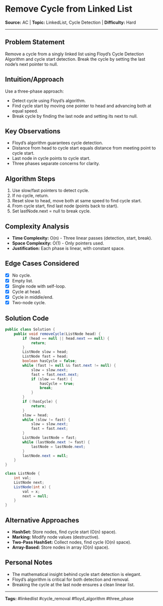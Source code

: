 # Remove Cycle from Linked List

**Source:** AC | **Topic:** LinkedList, Cycle Detection | **Difficulty:** Hard

---

## Problem Statement
Remove a cycle from a singly linked list using Floyd’s Cycle Detection Algorithm and cycle start detection. Break the cycle by setting the last node’s next pointer to null.

## Intuition/Approach
Use a three-phase approach:
- Detect cycle using Floyd’s algorithm.
- Find cycle start by moving one pointer to head and advancing both at equal speed.
- Break cycle by finding the last node and setting its next to null.

## Key Observations
- Floyd’s algorithm guarantees cycle detection.
- Distance from head to cycle start equals distance from meeting point to cycle start.
- Last node in cycle points to cycle start.
- Three phases separate concerns for clarity.

## Algorithm Steps
1. Use slow/fast pointers to detect cycle.
2. If no cycle, return.
3. Reset slow to head, move both at same speed to find cycle start.
4. From cycle start, find last node (points back to start).
5. Set lastNode.next = null to break cycle.

## Complexity Analysis
- **Time Complexity:** O(n) - Three linear passes (detection, start, break).
- **Space Complexity:** O(1) - Only pointers used.
- **Justification:** Each phase is linear, with constant space.

## Edge Cases Considered
- [x] No cycle.
- [x] Empty list.
- [x] Single node with self-loop.
- [x] Cycle at head.
- [x] Cycle in middle/end.
- [x] Two-node cycle.

## Solution Code
```java
public class Solution {
    public void removeCycle(ListNode head) {
        if (head == null || head.next == null) {
            return;
        }
        ListNode slow = head;
        ListNode fast = head;
        boolean hasCycle = false;
        while (fast != null && fast.next != null) {
            slow = slow.next;
            fast = fast.next.next;
            if (slow == fast) {
                hasCycle = true;
                break;
            }
        }
        if (!hasCycle) {
            return;
        }
        slow = head;
        while (slow != fast) {
            slow = slow.next;
            fast = fast.next;
        }
        ListNode lastNode = fast;
        while (lastNode.next != fast) {
            lastNode = lastNode.next;
        }
        lastNode.next = null;
    }
}

class ListNode {
    int val;
    ListNode next;
    ListNode(int x) {
        val = x;
        next = null;
    }
}
```

## Alternative Approaches
- **HashSet:** Store nodes, find cycle start (O(n) space).
- **Marking:** Modify node values (destructive).
- **Two-Pass HashSet:** Collect nodes, find cycle (O(n) space).
- **Array-Based:** Store nodes in array (O(n) space).

## Personal Notes
- The mathematical insight behind cycle start detection is elegant.
- Floyd’s algorithm is critical for both detection and removal.
- Breaking the cycle at the last node ensures a clean linear list.

---
**Tags:** #linkedlist #cycle_removal #floyd_algorithm #three_phase